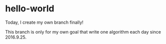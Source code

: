 # hello-world


Today, I create my own branch finally!


This branch is only for my own goal that write one algorithm each day since 2016.9.25.
